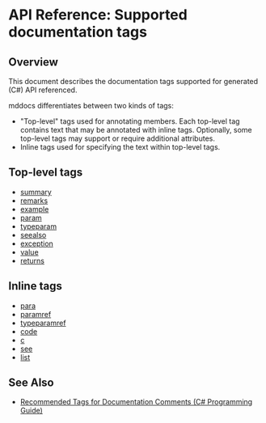 # API Reference: Supported documentation tags

## Overview

This document describes the documentation tags supported for generated
(C#) API referenced.

mddocs differentiates between two kinds of tags:

- "Top-level" tags used for annotating members. Each top-level tag contains
  text that may be annotated with inline tags.
  Optionally, some top-level tags may support or require additional attributes.
- Inline tags used for specifying the text within top-level tags.

## Top-level tags

- [summary](./tags/summary.md)
- [remarks](./tags/remarks.md)
- [example](./tags/example.md)
- [param](./tags/param.md)
- [typeparam](./tags/typeparam.md)
- [seealso](./tags/seealso.md)
- [exception](./tags/exception.md)
- [value](./tags/value.md)
- [returns](./tags/returns.md)

## Inline tags

- [para](./tags/para.md)
- [paramref](./tags/paramref.md)
- [typeparamref](./tags/typeparamref.md)
- [code](./tags/code.md)
- [c](./tags/c.md)
- [see](./tags/see.md)
- [list](./tags/list.md)

## See Also

- [Recommended Tags for Documentation Comments (C# Programming Guide)](https://docs.microsoft.com/en-us/dotnet/csharp/programming-guide/xmldoc/recommended-tags-for-documentation-comments)
